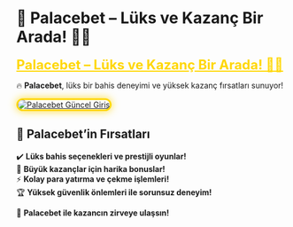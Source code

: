 # 🎯 Palacebet – Lüks ve Kazanç Bir Arada! 💎👑  

<a href="https://cutt.ly/PalaceLink" title="Palacebet Güncel Giriş" style="color: #ffd700; font-size: 24px; font-weight: bold;">Palacebet – Lüks ve Kazanç Bir Arada! 💎👑</a>  

🔥 **Palacebet**, lüks bir bahis deneyimi ve yüksek kazanç fırsatları sunuyor!  

<a href="https://cutt.ly/PalaceLink" title="Palacebet Güncel Giriş">  
<img src="https://i.ibb.co/BtMhhf6/g-venligiris.jpg" alt="Palacebet Güncel Giriş" style="max-width: 100%; border: 3px solid #ffd700; border-radius: 15px; box-shadow: 0px 0px 15px rgba(255, 215, 0, 0.8);">  
</a>  

## 🚀 Palacebet’in Fırsatları  
✔️ **Lüks bahis seçenekleri ve prestijli oyunlar!**  
🎁 **Büyük kazançlar için harika bonuslar!**  
⚡ **Kolay para yatırma ve çekme işlemleri!**  
🏆 **Yüksek güvenlik önlemleri ile sorunsuz deneyim!**  

💎 **Palacebet ile kazancın zirveye ulaşsın!**
